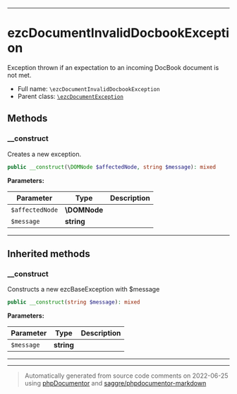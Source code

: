 ***

# ezcDocumentInvalidDocbookException

Exception thrown if an expectation to an incoming DocBook document is not
met.



* Full name: `\ezcDocumentInvalidDocbookException`
* Parent class: [`\ezcDocumentException`](./ezcDocumentException.md)




## Methods


### __construct

Creates a new exception.

```php
public __construct(\DOMNode $affectedNode, string $message): mixed
```








**Parameters:**

| Parameter | Type | Description |
|-----------|------|-------------|
| `$affectedNode` | **\DOMNode** |  |
| `$message` | **string** |  |




***


## Inherited methods


### __construct

Constructs a new ezcBaseException with $message

```php
public __construct(string $message): mixed
```








**Parameters:**

| Parameter | Type | Description |
|-----------|------|-------------|
| `$message` | **string** |  |




***


***
> Automatically generated from source code comments on 2022-06-25 using [phpDocumentor](http://www.phpdoc.org/) and [saggre/phpdocumentor-markdown](https://github.com/Saggre/phpDocumentor-markdown)
